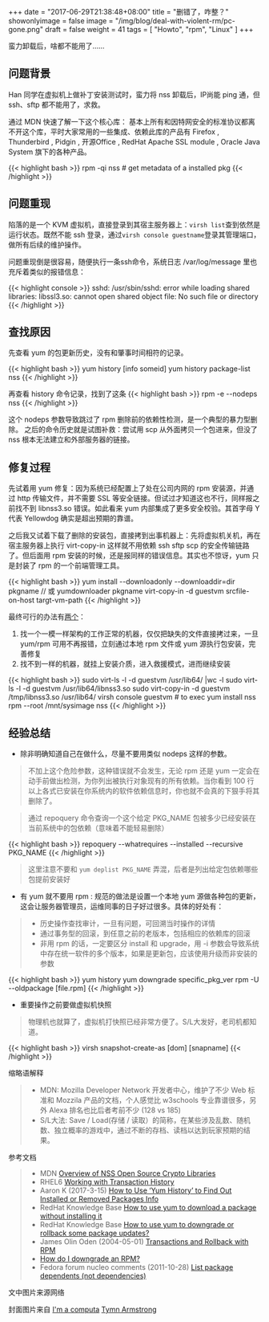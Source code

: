 +++
date = "2017-06-29T21:38:48+08:00"
title = "删错了，咋整？"
showonlyimage = false
image = "/img/blog/deal-with-violent-rm/pc-gone.png"
draft = false
weight = 41
tags = [ "Howto", "rpm", "Linux" ]
+++

蛮力卸载后，啥都不能用了……
<!--more-->

## 问题背景

Han 同学在虚拟机上做补丁安装测试时，蛮力将 nss 卸载后，IP尚能 ping 通，但 ssh、sftp 都不能用了，求救。

通过 MDN 快速了解一下这个核心库：
基本上所有和因特网安全的标准协议都离不开这个库，平时大家常用的一些集成、依赖此库的产品有 Firefox , Thunderbird , Pidgin , 开源Office , RedHat Apache SSL module , Oracle Java System 旗下的各种产品。

{{< highlight bash >}}
rpm -qi nss # get metadata of a installed pkg
{{< /highlight >}}
<br />

## 问题重现

陷落的是一个 KVM 虚拟机，直接登录到其宿主服务器上：``` virsh list ```查到依然是运行状态。既然不能 ssh 登录，通过``` virsh console guestname ```登录其管理端口，做所有后续的维护操作。

问题重现倒是很容易，随便执行一条ssh命令，系统日志 /var/log/message 里也充斥着类似的报错信息：

{{< highlight console >}}
sshd: /usr/sbin/sshd: error while loading shared libraries:
    libssl3.so: cannot open shared object file:
        No such file or directory
{{< /highlight >}}
<br />

## 查找原因

先查看 yum 的包更新历史，没有和肇事时间相符的记录。

{{< highlight bash >}}
yum history [info someid]
yum history package-list nss
{{< /highlight >}}

再查看 history 命令记录，找到了这条
{{< highlight bash >}}
rpm -e --nodeps nss
{{< /highlight >}}

这个 nodeps 参数导致跳过了 rpm 删除前的依赖性检测，是一个典型的暴力型删除。
之后的命令历史就是试图补救：尝试用 scp 从外面拷贝一个包进来，但没了 nss 根本无法建立和外部服务器的链接。

## 修复过程

先试着用 yum 修复：因为系统已经配置上了处在公司内网的 rpm 安装源，并通过 http 传输文件，并不需要 SSL 等安全链接。但试过才知道这也不行，同样报之前找不到 libnss3.so 错误。如此看来 yum 内部集成了更多安全校验。其首字母 Y 代表 Yellowdog 确实是超出预期的靠谱。

之后我又试着下载了删除的安装包，直接拷到出事机器上：先将虚拟机关机，再在宿主服务器上执行 virt-copy-in 这样就不用依赖 ssh sftp scp 的安全传输链路了。但后面用 rpm 安装的时候，还是报同样的错误信息。其实也不惊讶，yum 只是封装了 rpm 的一个前端管理工具。

{{< highlight bash >}}
yum install --downloadonly --downloaddir=dir pkgname
// 或 yumdownloader pkgname
virt-copy-in -d guestvm srcfile-on-host targt-vm-path
{{< /highlight >}}

最终可行的办法有[两个](https://www.centos.org/forums/viewtopic.php?t=18457#p87783)：

1. 找一个一模一样架构的工作正常的机器，仅仅把缺失的文件直接拷过来，一旦 yum/rpm 可用不再报错，立刻通过本地 rpm 文件或 yum 源执行包安装，完善修复
2. 找不到一样的机器，就挂上安装介质，进入救援模式，进而继续安装

{{< highlight bash >}}
sudo virt-ls -l -d guestvm /usr/lib64/ |wc -l
sudo virt-ls -l -d guestvm /usr/lib64/libnss3.so
sudo virt-copy-in -d guestvm /tmp/libnss3.so /usr/lib64/
virsh console guestvm # to exec yum install nss
rpm --root /mnt/sysimage nss
{{< /highlight >}}
<br />

## 经验总结

* 除非明确知道自己在做什么，尽量不要用类似 nodeps 这样的参数。
> 不加上这个危险参数，这种错误就不会发生，无论 rpm 还是 yum 一定会在动手前做出检测，为你列出被执行对象现有的所有依赖。当你看到 100 行以上各式已安装在你系统内的软件依赖信息时，你也就不会真的下狠手将其删除了。

> 通过 repoquery 命令查询一个这个给定 PKG_NAME 包被多少已经安装在当前系统中的包依赖（意味着不能轻易删除）

{{< highlight bash >}}
repoquery --whatrequires --installed --recursive PKG_NAME
{{< /highlight >}}

> 这里注意不要和 ```yum deplist PKG_NAME``` 弄混，后者是列出给定包依赖哪些包提前安装好


* 有 yum 就不要用 rpm : 规范的做法是设置一个本地 yum 源做各种包的更新，这会让服务器管理员，运维同事的日子好过很多。具体的好处有：
> - 历史操作查找审计，一旦有问题，可回溯当时操作的详情
> - 通过事务型的回滚，到任意之前的老版本，包括相应的依赖库的回滚
> - 非用 rpm 的话，一定要区分 install 和 upgrade，用 -i 参数会导致系统中存在统一软件的多个版本，如果是更新包，应该使用升级而非安装的参数

{{< highlight bash >}}
yum history
yum downgrade specific_pkg_ver
rpm -U --oldpackage [file.rpm]
{{< /highlight >}}
<br />

* 重要操作之前要做虚拟机快照
> 物理机也就算了，虚拟机打快照已经非常方便了。S/L大发好，老司机都知道。

{{< highlight bash >}}
virsh snapshot-create-as [dom] [snapname] <desc>
{{< /highlight >}}
<br />

缩略语解释

> - MDN: Mozilla Developer Network 开发者中心，维护了不少 Web 标准和 Mozzila 产品的文档，个人感觉比 w3schools 专业靠谱很多，另外 Alexa 排名也比后者考前不少 (128 vs 185)
> - S/L大法: Save / Load(存储 / 读取）的简称，在某些涉及乱数、随机数、独立概率的游戏中，通过不断的存档、读档以达到玩家预期的结果。

参考文档

> - MDN   [Overview of NSS Open Source Crypto Libraries]( https://developer.mozilla.org/en-US/docs/Mozilla/Projects/NSS/Overview
>)
> - RHEL6 [Working with Transaction History]( https://access.redhat.com/documentation/en-US/Red_Hat_Enterprise_Linux/6/html/Deployment_Guide/sec-Yum-Transaction_History.html)
> - Aaron K (2017-3-15) [How to Use ‘Yum History’ to Find Out Installed or Removed Packages Info](https://www.tecmint.com/view-yum-history-to-find-packages-info/)
> - RedHat Knowledge Base [How to use yum to download a package without installing it](https://access.redhat.com/solutions/10154)
> - RedHat Knowledge Base [How to use yum to downgrade or rollback some package updates?](https://access.redhat.com/solutions/29617)
> - James Olin Oden (2004-05-01) [Transactions and Rollback with RPM](http://www.linuxjournal.com/article/7034)
> - [How do I downgrade an RPM?](https://serverfault.com/a/274311)
> - Fedora forum nucleo comments (2011-10-28) [List package dependents (not dependencies)](http://forums.fedoraforum.org/showthread.php?t=271492)

文中图片来源网络

封面图片来自 [I'm a computa](https://dribbble.com/shots/1606433-I-m-a-computa) <a href="https://dribbble.com/Tymn"><i class="fa fa-dribbble" aria-hidden="true"></i> Tymn Armstrong</a>  
